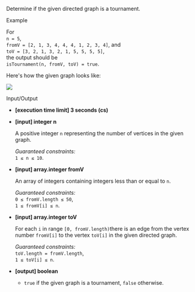 
Determine if the given directed graph is a  tournament.

Example

For  
`n = 5`,  
`fromV = [2, 1, 3, 4, 4, 4, 1, 2, 3, 4]`, and  
`toV = [3, 2, 1, 3, 2, 1, 5, 5, 5, 5]`,  
the output should be  
`isTournament(n, fromV, toV) = true`.

Here's how the given graph looks like:

![](https://codefightsuserpics.s3.amazonaws.com/tasks/isTournament/img/example.png?_tm=1530801767341)

Input/Output

-   **[execution time limit] 3 seconds (cs)**
    
-   **[input] integer n**
    
    A positive integer  `n`  representing the number of vertices in the given graph.
    
    _Guaranteed constraints:_  
    `1 ≤ n ≤ 10`.
    
-   **[input] array.integer fromV**
    
    An array of integers containing integers less than or equal to  `n`.
    
    _Guaranteed constraints:_  
    `0 ≤ fromV.length ≤ 50`,  
    `1 ≤ fromV[i] ≤ n`.
    
-   **[input] array.integer toV**
    
    For each  `i`  in range  `[0, fromV.length)`there is an edge from the vertex number  `fromV[i]`  to the vertex  `toV[i]`  in the given directed graph.
    
    _Guaranteed constraints:_  
    `toV.length = fromV.length`,  
    `1 ≤ toV[i] ≤ n`.
    
-   **[output] boolean**
    
    -   `true`  if the given graph is a tournament,  `false`  otherwise.